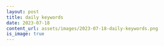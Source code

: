 ```yaml
---
layout: post
title: daily keywords
date: 2023-07-18
content_url: assets/images/2023-07-18-daily-keywords.png
is_image: true
---
```

